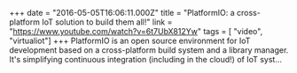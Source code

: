 +++
date = "2016-05-05T16:06:11.000Z"
title = "PlatformIO: a cross-platform IoT solution to build them all!"
link = "https://www.youtube.com/watch?v=6t7UbX812Yw"
tags = [ "video", "virtualiot"]
+++
PlatformIO is an open source environment for IoT development based on a cross-platform build system and a library manager. It's simplifying continuous integration (including in the cloud!) of IoT syst…